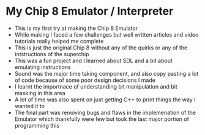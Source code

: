# My Chip 8 Emulator / Interpreter
- This is my first try at making the Chip 8 Emulator
- While making I faced a few challenges but well written articles and video tutorials really helped me complete
- This is just the original Chip 8 without any of the quirks or any of the intstructions of the superchip
- This was a fun project and I learned about SDL and a bit about emulating instructions
- Sound was the major time taking component, and also copy pasting a lot of code because of some poor design decisions I made
- I learnt the importnace of understanding bit manipulation and bit masking in this area
- A lot of time was also spent on just getting C++ to print things the way I wanted it to 
- The final part was removing bugs and flaws in the implemenation of the Emulator which thankfully were few but took the last major portion of programming this
